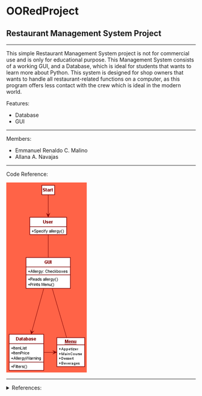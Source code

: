 # OORedProject #

## Restaurant Management System Project ##
 - - - -

This simple Restaurant Management System project is not for commercial use and is only for educational purpose. This Management System consists of a working GUI, and a Database, which is ideal for students that wants to learn more about Python. This system is designed for shop owners that wants to handle all restaurant-related functions on a computer, as this program offers less contact with the crew which is ideal in the modern world.

Features:

 * Database
 * GUI

 - - - -
 
Members:
 
 - Emmanuel Renaldo C. Malino
 - Allana A. Navajas

 - - - -
Code Reference:

![](https://github.com/yawna000/OORedProject/blob/main/PUML/LXRequirementRestaurantManagementSystem.png?raw=true)
 - - - -
<details>
<summary> References: </summary>

[Food Ordering System](https://itsourcecode.com/free-projects/python-projects/python-code-for-food-ordering-system/)

[2021 Restaurant Management](https://itsourcecode.com/free-projects/python-projects/restaurant-management-system-project-in-python-with-source-code/)

[Restaurant Management System in python(tkinter)](https://github.com/amark23/Restaurant-Management-System-Python-/blob/master/s1.png)

</details>
